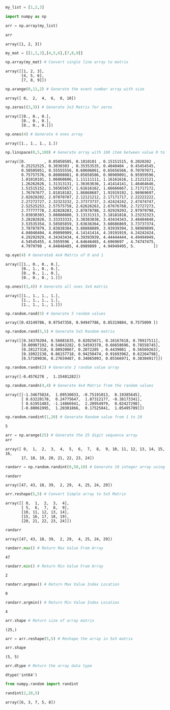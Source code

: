 ```python
my_list = [1,2,3]
```


```python
import numpy as np
```


```python
arr = np.array(my_list)
```


```python
arr
```




    array([1, 2, 3])




```python
my_mat = [[1,2,3],[4,5,6],[7,8,9]]
```


```python
np.array(my_mat) # Convert single line array to matrix
```




    array([[1, 2, 3],
           [4, 5, 6],
           [7, 8, 9]])




```python
np.arange(0,11,2) # Generate the event number array with size
```




    array([ 0,  2,  4,  6,  8, 10])




```python
np.zeros((3,3)) # Generate 3x3 Matrix for zeros
```




    array([[0., 0., 0.],
           [0., 0., 0.],
           [0., 0., 0.]])




```python
np.ones(4) # Generate 4 ones array
```




    array([1., 1., 1., 1.])




```python
np.linspace(0,5,100) # Generate array with 100 item between value 0 to 5
```




    array([0.        , 0.05050505, 0.1010101 , 0.15151515, 0.2020202 ,
           0.25252525, 0.3030303 , 0.35353535, 0.4040404 , 0.45454545,
           0.50505051, 0.55555556, 0.60606061, 0.65656566, 0.70707071,
           0.75757576, 0.80808081, 0.85858586, 0.90909091, 0.95959596,
           1.01010101, 1.06060606, 1.11111111, 1.16161616, 1.21212121,
           1.26262626, 1.31313131, 1.36363636, 1.41414141, 1.46464646,
           1.51515152, 1.56565657, 1.61616162, 1.66666667, 1.71717172,
           1.76767677, 1.81818182, 1.86868687, 1.91919192, 1.96969697,
           2.02020202, 2.07070707, 2.12121212, 2.17171717, 2.22222222,
           2.27272727, 2.32323232, 2.37373737, 2.42424242, 2.47474747,
           2.52525253, 2.57575758, 2.62626263, 2.67676768, 2.72727273,
           2.77777778, 2.82828283, 2.87878788, 2.92929293, 2.97979798,
           3.03030303, 3.08080808, 3.13131313, 3.18181818, 3.23232323,
           3.28282828, 3.33333333, 3.38383838, 3.43434343, 3.48484848,
           3.53535354, 3.58585859, 3.63636364, 3.68686869, 3.73737374,
           3.78787879, 3.83838384, 3.88888889, 3.93939394, 3.98989899,
           4.04040404, 4.09090909, 4.14141414, 4.19191919, 4.24242424,
           4.29292929, 4.34343434, 4.39393939, 4.44444444, 4.49494949,
           4.54545455, 4.5959596 , 4.64646465, 4.6969697 , 4.74747475,
           4.7979798 , 4.84848485, 4.8989899 , 4.94949495, 5.        ])




```python
np.eye(4) # Generateb 4x4 Matrix of 0 and 1
```




    array([[1., 0., 0., 0.],
           [0., 1., 0., 0.],
           [0., 0., 1., 0.],
           [0., 0., 0., 1.]])




```python
np.ones((3,4)) # Generate all ones 3x4 matrix
```




    array([[1., 1., 1., 1.],
           [1., 1., 1., 1.],
           [1., 1., 1., 1.]])




```python
np.random.rand(5) # Generate 5 random values 
```




    array([0.43149786, 0.97547358, 0.94947786, 0.85319884, 0.7575099 ])




```python
np.random.rand(5,5) # Generate 5x5 Random matrix 
```




    array([[0.34376204, 0.56081635, 0.82025671, 0.16167618, 0.70917511],
           [0.00907192, 0.54843282, 0.54593378, 0.66658696, 0.78558745],
           [0.28127318, 0.08920067, 0.2072205 , 0.4439081 , 0.56569263],
           [0.10922138, 0.86157718, 0.94250474, 0.91693962, 0.62264798],
           [0.57109036, 0.27659487, 0.34065093, 0.05566971, 0.38304917]])




```python
np.random.randn(2) # Generate 2 random value array
```




    array([-0.4576278 ,  1.15481282])




```python
np.random.randn(4,4) # Generate 4x4 Matrix from the random values
```




    array([[-1.34675024,  1.09530033, -0.75191013,  0.19385645],
           [ 0.63220178,  0.24775647,  1.87312177, -0.38173341],
           [ 0.61951403, -1.14866941,  2.20954979,  0.02427298],
           [-0.80061995,  1.20301866,  0.17525841,  1.05495789]])




```python
np.random.randint(1,20) # Generate Random value from 1 to 20
```




    5




```python
arr = np.arange(25) # Generate the 25 digit sequence array
arr
```




    array([ 0,  1,  2,  3,  4,  5,  6,  7,  8,  9, 10, 11, 12, 13, 14, 15, 16,
           17, 18, 19, 20, 21, 22, 23, 24])




```python
randarr = np.random.randint(0,50,10) # Generate 10 integer array using random method
```


```python
randarr
```




    array([47, 43, 18, 39,  2, 29,  4, 25, 24, 29])




```python
arr.reshape(5,5) # Convert Simple array to 5x5 Matrix
```




    array([[ 0,  1,  2,  3,  4],
           [ 5,  6,  7,  8,  9],
           [10, 11, 12, 13, 14],
           [15, 16, 17, 18, 19],
           [20, 21, 22, 23, 24]])




```python
randarr
```




    array([47, 43, 18, 39,  2, 29,  4, 25, 24, 29])




```python
randarr.max() # Return Max Value From Array
```




    47




```python
randarr.min() # Return Min Value From Array
```




    2




```python
randarr.argmax() # Return Max Value Index Location
```




    0




```python
randarr.argmin() # Return Min Value Index Location
```




    4




```python
arr.shape # Return size of array matrix
```




    (25,)




```python
arr = arr.reshape(5,5) # Reshape the array in 5x5 matrix
```


```python
arr.shape
```




    (5, 5)




```python
arr.dtype # Return the array data type
```




    dtype('int64')




```python
from numpy.random import randint
```


```python
randint(2,10,5)
```




    array([6, 3, 7, 5, 8])
